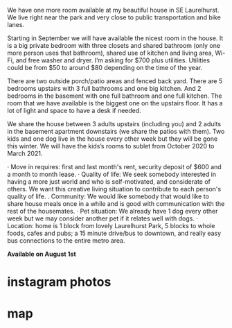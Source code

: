 We have one more room available at my beautiful house in SE Laurelhurst. We live right near the park and very close to public transportation and bike lanes.

Starting in September we will have available the nicest room in the house. It is a big private bedroom with three closets and shared bathroom (only one more person uses that bathroom), shared use of kitchen and living area, Wi-Fi, and free washer and dryer. I’m asking for $700 plus utilities. Utilities could be from $50 to around $80 depending on the time of the year.

There are two outside porch/patio areas and fenced back yard. There are 5 bedrooms upstairs with 3 full bathrooms and one big kitchen. And 2 bedrooms in the basement with one full bathroom and one full kitchen. The room that we have available is the biggest one on the upstairs floor. It has a lot of light and space to have a desk if needed.

We share the house between 3 adults upstairs (including you) and 2 adults in the basement apartment downstairs (we share the patios with them). Two kids and one dog live in the house every other week but they will be gone this winter. We will have the kids’s rooms to sublet from October 2020 to March 2021.

· Move in requires: first and last month's rent, security deposit of $600 and a month to month lease.
· Quality of life: We seek somebody interested in having a more just world and who is self-motivated, and considerate of others. We want this creative living situation to contribute to each person's quality of life.
. Community: We would like somebody that would like to share house meals once in a while and is good with communication with the rest of the housemates.
· Pet situation: We already have 1 dog every other week but we may consider another pet if it relates well with dogs.
· Location: home is 1 block from lovely Laurelhurst Park, 5 blocks to whole foods, cafes and pubs; a 15 minute drive/bus to downtown, and really easy bus connections to the entire metro area.

**Available on August 1st**

# instagram photos

# map
